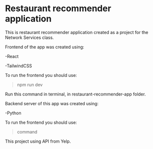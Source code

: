 # Restaurant recommender application

This is restaurant recommender application created as a project for the Network Services class.

Frontend of the app was created using:

-React

-TailwindCSS

To run the frontend you should use:

>npm run dev 

Run this command in terminal, in restaurant-recommender-app folder.


Backend server of this app was created using:

-Python

To run the frontend you should use:

>command


This project using API from Yelp.